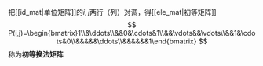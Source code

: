 把[[id_mat|单位矩阵]]的$i,j$两行（列）对调，得[[ele_mat|初等矩阵]]
$$
P(i,j)=\begin{bmatrix}1\\&\ddots\\&&0&\cdots&1\\&&\vdots&&\vdots\\&&1&\cdots&0\\&&&&&\ddots\\&&&&&&1\end{bmatrix}
$$
称为**初等换法矩阵**